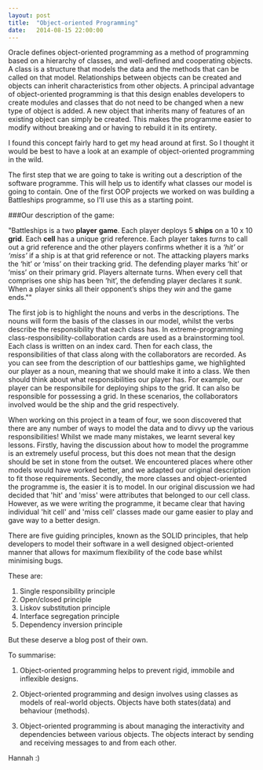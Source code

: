 ```yaml
---
layout: post
title:  "Object-oriented Programming"
date:   2014-08-15 22:00:00
---
```


Oracle defines object-oriented programming as a method of programming based on a hierarchy of classes, and well-defined and cooperating objects. A class is a structure that models the data and the methods that can be called on that model. Relationships between objects can be created and objects can inherit characteristics from other objects. A principal advantage of object-oriented programming is that this design enables developers to create modules and classes that do not need to be changed when a new type of object is added. A new object that inherits many of features of an existing object can simply be created. This makes the programme easier to modify without breaking and or having to rebuild it in its entirety. 

I found this concept fairly hard to get my head around at first. So I thought it would be best to have a look at an example of object-oriented programming in the wild. 

The first step that we are going to take is writing out a description of the software programme. This will help us to identify what classes our model is going to contain. One of the first OOP projects we worked on was building a Battleships programme, so I'll use this as a starting point. 

###Our description of the game:

"Battleships is a two **player** **game**. Each player deploys 5 **ships** on a 10 x 10 **grid**. Each **cell** has a unique grid reference. Each player takes *turns* to call out a grid reference and the other players confirms whether it is a *‘hit’* or *‘miss’* if a ship is at that grid reference or not. The attacking players marks the ‘hit’ or ‘miss’ on their tracking grid. The defending player marks ‘hit’ or ‘miss’ on their primary grid. Players alternate turns. When every cell that comprises one ship has been ‘hit’, the defending player declares it *sunk*. When a player sinks all their opponent’s ships they *win* and the game ends.""

The first job is to highlight the nouns and verbs in the descriptions. The nouns will form the basis of the classes in our model, whilst the verbs describe the responsibility that each class has. In extreme-programming class-responsibility-collaboration cards are used as a brainstorming tool. Each class is written on an index card. Then for each class, the responsibilities of that class along with the collaborators are recorded. As you can see from the description of our battleships game, we highlighted our player as a noun, meaning that we should make it into a class. We then should think about what responsibilities our player has. For example, our player can be responsibile for deploying ships to the grid. It can also be responsible for possessing a grid. In these scenarios, the collaborators involved would be the ship and the grid respectively.

When working on this project in a team of four, we soon discovered that there are any number of ways to model the data and to divvy up the various responsibilities! Whilst we made many mistakes, we learnt several key lessons. Firstly, having the discussion about how to model the programme is an extremely useful process, but this does not mean that the design should be set in stone from the outset. We encountered places where other models would have worked better, and we adapted our original description to fit those requirements. Secondly, the more classes and object-oriented the programme is, the easier it is to model. In our original discussion we had decided that 'hit' and 'miss' were attributes that belonged to our cell class. However, as we were writing the programme, it became clear that having individual 'hit cell' and 'miss cell' classes made our game easier to play and gave way to a better design. 

There are five guiding principles, known as the SOLID principles, that help developers to model their software in a well designed object-oriented manner that allows for maximum flexibility of the code base whilst minimising bugs. 

These are:

1. Single responsibility principle
2. Open/closed principle
3. Liskov substitution principle
4. Interface segregation principle
5. Dependency inversion principle

But these deserve a blog post of their own. 

To summarise:

1. Object-oriented programming helps to prevent rigid, immobile and inflexible designs. 

2. Object-oriented programming and design involves using classes as models of real-world objects. Objects have both states(data) and behaviour (methods).

3. Object-oriented programming is about managing the interactivity and dependencies between various objects. The objects interact by sending and receiving messages to and from each other.  

Hannah :) 